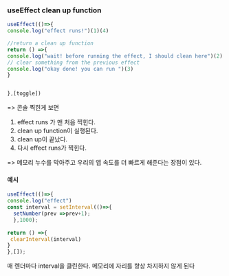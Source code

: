 ### useEffect clean up function

```ts
useEffect(()=>{
console.log("effect runs!")(1)(4)

//return a clean up function
return () =>{
console.log("wait! before running the effect, I should clean here")(2)
// clear something from the previous effect
console.log("okay done! you can run ")(3)
}


},[toggle])
```

=> 콘솔 찍힌게 보면
1) effect runs 가 맨 처음 찍힌다.
2) clean up function이 실행된다.
3) clean up이 끝났다.
4) 다시 effect runs가 찍힌다.

=> 메모리 누수를 막아주고 우리의 앱 속도를 더 빠르게 해준다는 장점이 있다.

#### 예시

```ts
useEffect(()=>{
console.log("effect")
const interval = setInterval(()=>{
  setNumber(prev =>prev+1);
  },1000);
  
return () =>{
 clearInterval(interval)
}
},[]);

```
매 렌더마다 interval을 클린한다. 메모리에 자리를 항상 차지하지 않게 된다
